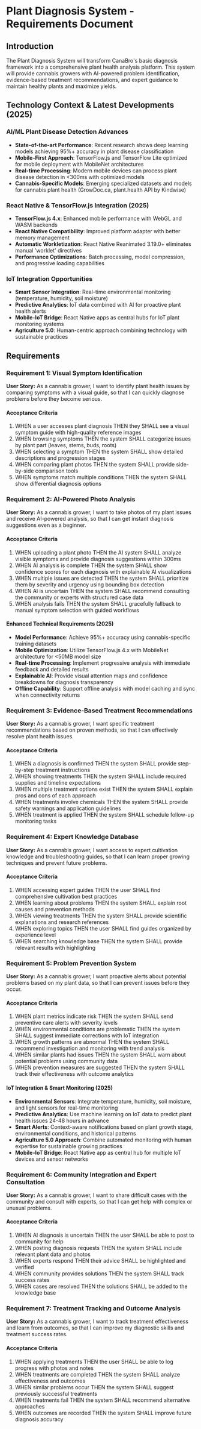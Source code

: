 # Plant Diagnosis System - Requirements Document

## Introduction

The Plant Diagnosis System will transform CanaBro's basic diagnosis framework into a comprehensive plant health analysis platform. This system will provide cannabis growers with AI-powered problem identification, evidence-based treatment recommendations, and expert guidance to maintain healthy plants and maximize yields.

## Technology Context & Latest Developments (2025)

### AI/ML Plant Disease Detection Advances
- **State-of-the-art Performance**: Recent research shows deep learning models achieving 95%+ accuracy in plant disease classification
- **Mobile-First Approach**: TensorFlow.js and TensorFlow Lite optimized for mobile deployment with MobileNet architectures
- **Real-time Processing**: Modern mobile devices can process plant disease detection in <300ms with optimized models
- **Cannabis-Specific Models**: Emerging specialized datasets and models for cannabis plant health (GrowDoc.ca, plant.health API by Kindwise)

### React Native & TensorFlow.js Integration (2025)
- **TensorFlow.js 4.x**: Enhanced mobile performance with WebGL and WASM backends
- **React Native Compatibility**: Improved platform adapter with better memory management
- **Automatic Workletization**: React Native Reanimated 3.19.0+ eliminates manual 'worklet' directives
- **Performance Optimizations**: Batch processing, model compression, and progressive loading capabilities

### IoT Integration Opportunities
- **Smart Sensor Integration**: Real-time environmental monitoring (temperature, humidity, soil moisture)
- **Predictive Analytics**: IoT data combined with AI for proactive plant health alerts
- **Mobile-IoT Bridge**: React Native apps as central hubs for IoT plant monitoring systems
- **Agriculture 5.0**: Human-centric approach combining technology with sustainable practices

## Requirements

### Requirement 1: Visual Symptom Identification

**User Story:** As a cannabis grower, I want to identify plant health issues by comparing symptoms with a visual guide, so that I can quickly diagnose problems before they become serious.

#### Acceptance Criteria

1. WHEN a user accesses plant diagnosis THEN they SHALL see a visual symptom guide with high-quality reference images
2. WHEN browsing symptoms THEN the system SHALL categorize issues by plant part (leaves, stems, buds, roots)
3. WHEN selecting a symptom THEN the system SHALL show detailed descriptions and progression stages
4. WHEN comparing plant photos THEN the system SHALL provide side-by-side comparison tools
5. WHEN symptoms match multiple conditions THEN the system SHALL show differential diagnosis options

### Requirement 2: AI-Powered Photo Analysis

**User Story:** As a cannabis grower, I want to take photos of my plant issues and receive AI-powered analysis, so that I can get instant diagnosis suggestions even as a beginner.

#### Acceptance Criteria

1. WHEN uploading a plant photo THEN the AI system SHALL analyze visible symptoms and provide diagnosis suggestions within 300ms
2. WHEN AI analysis is complete THEN the system SHALL show confidence scores for each diagnosis with explainable AI visualizations
3. WHEN multiple issues are detected THEN the system SHALL prioritize them by severity and urgency using bounding box detection
4. WHEN AI is uncertain THEN the system SHALL recommend consulting the community or experts with structured case data
5. WHEN analysis fails THEN the system SHALL gracefully fallback to manual symptom selection with guided workflows

#### Enhanced Technical Requirements (2025)
- **Model Performance**: Achieve 95%+ accuracy using cannabis-specific training datasets
- **Mobile Optimization**: Utilize TensorFlow.js 4.x with MobileNet architecture for <50MB model size
- **Real-time Processing**: Implement progressive analysis with immediate feedback and detailed results
- **Explainable AI**: Provide visual attention maps and confidence breakdowns for diagnosis transparency
- **Offline Capability**: Support offline analysis with model caching and sync when connectivity returns

### Requirement 3: Evidence-Based Treatment Recommendations

**User Story:** As a cannabis grower, I want specific treatment recommendations based on proven methods, so that I can effectively resolve plant health issues.

#### Acceptance Criteria

1. WHEN a diagnosis is confirmed THEN the system SHALL provide step-by-step treatment instructions
2. WHEN showing treatments THEN the system SHALL include required supplies and timeline expectations
3. WHEN multiple treatment options exist THEN the system SHALL explain pros and cons of each approach
4. WHEN treatments involve chemicals THEN the system SHALL provide safety warnings and application guidelines
5. WHEN treatment is applied THEN the system SHALL schedule follow-up monitoring tasks

### Requirement 4: Expert Knowledge Database

**User Story:** As a cannabis grower, I want access to expert cultivation knowledge and troubleshooting guides, so that I can learn proper growing techniques and prevent future problems.

#### Acceptance Criteria

1. WHEN accessing expert guides THEN the user SHALL find comprehensive cultivation best practices
2. WHEN learning about problems THEN the system SHALL explain root causes and prevention methods
3. WHEN viewing treatments THEN the system SHALL provide scientific explanations and research references
4. WHEN exploring topics THEN the user SHALL find guides organized by experience level
5. WHEN searching knowledge base THEN the system SHALL provide relevant results with highlighting

### Requirement 5: Problem Prevention System

**User Story:** As a cannabis grower, I want proactive alerts about potential problems based on my plant data, so that I can prevent issues before they occur.

#### Acceptance Criteria

1. WHEN plant metrics indicate risk THEN the system SHALL send preventive care alerts with severity levels
2. WHEN environmental conditions are problematic THEN the system SHALL suggest immediate corrections with IoT integration
3. WHEN growth patterns are abnormal THEN the system SHALL recommend investigation and monitoring with trend analysis
4. WHEN similar plants had issues THEN the system SHALL warn about potential problems using community data
5. WHEN prevention measures are suggested THEN the system SHALL track their effectiveness with outcome analytics

#### IoT Integration & Smart Monitoring (2025)
- **Environmental Sensors**: Integrate temperature, humidity, soil moisture, and light sensors for real-time monitoring
- **Predictive Analytics**: Use machine learning on IoT data to predict plant health issues 24-48 hours in advance
- **Smart Alerts**: Context-aware notifications based on plant growth stage, environmental conditions, and historical patterns
- **Agriculture 5.0 Approach**: Combine automated monitoring with human expertise for sustainable growing practices
- **Mobile-IoT Bridge**: React Native app as central hub for multiple IoT devices and sensor networks

### Requirement 6: Community Integration and Expert Consultation

**User Story:** As a cannabis grower, I want to share difficult cases with the community and consult with experts, so that I can get help with complex or unusual problems.

#### Acceptance Criteria

1. WHEN AI diagnosis is uncertain THEN the user SHALL be able to post to community for help
2. WHEN posting diagnosis requests THEN the system SHALL include relevant plant data and photos
3. WHEN experts respond THEN their advice SHALL be highlighted and verified
4. WHEN community provides solutions THEN the system SHALL track success rates
5. WHEN cases are resolved THEN the solutions SHALL be added to the knowledge base

### Requirement 7: Treatment Tracking and Outcome Analysis

**User Story:** As a cannabis grower, I want to track treatment effectiveness and learn from outcomes, so that I can improve my diagnostic skills and treatment success rates.

#### Acceptance Criteria

1. WHEN applying treatments THEN the user SHALL be able to log progress with photos and notes
2. WHEN treatments are completed THEN the system SHALL analyze effectiveness and outcomes
3. WHEN similar problems occur THEN the system SHALL suggest previously successful treatments
4. WHEN treatments fail THEN the system SHALL recommend alternative approaches
5. WHEN outcomes are recorded THEN the system SHALL improve future diagnosis accuracy